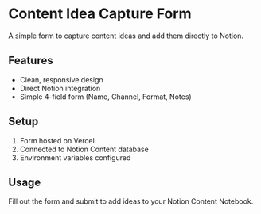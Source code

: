 # Content Idea Capture Form

A simple form to capture content ideas and add them directly to Notion.

## Features
- Clean, responsive design
- Direct Notion integration
- Simple 4-field form (Name, Channel, Format, Notes)

## Setup
1. Form hosted on Vercel
2. Connected to Notion Content database
3. Environment variables configured

## Usage
Fill out the form and submit to add ideas to your Notion Content Notebook.
